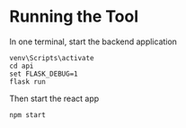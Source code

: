 # Running the Tool
In one terminal, start the backend application
```
venv\Scripts\activate
cd api
set FLASK_DEBUG=1
flask run
```

Then start the react app
```
npm start
```